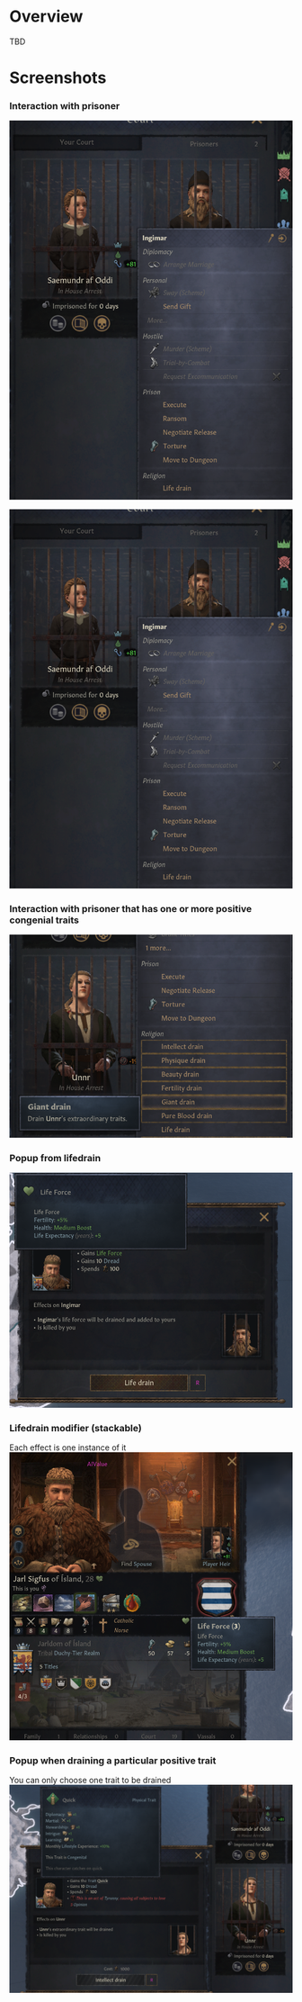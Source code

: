 # Overview
TBD

# Screenshots

### Interaction with prisoner
<img src="screenshots/prisoner-interaction-without-traits.PNG" width=800 />

![](screenshots/prisoner-interaction-without-traits.PNG)

### Interaction with prisoner that has one or more positive congenial traits
![](screenshots\prisoner-interaction-with-traits.png)

### Popup from lifedrain
![](screenshots\lifedrain-popup.PNG)

### Lifedrain modifier (stackable)
Each effect is one instance of it
![](screenshots\lifedrain-modifier.PNG)

### Popup when draining a particular positive trait
You can only choose one trait to be drained
![](screenshots\trait-drain.png)
